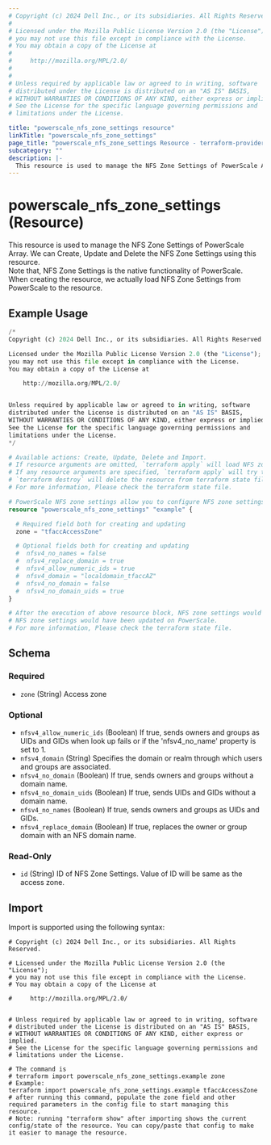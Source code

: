 ```yaml
---
# Copyright (c) 2024 Dell Inc., or its subsidiaries. All Rights Reserved.
#
# Licensed under the Mozilla Public License Version 2.0 (the "License");
# you may not use this file except in compliance with the License.
# You may obtain a copy of the License at
#
#     http://mozilla.org/MPL/2.0/
#
#
# Unless required by applicable law or agreed to in writing, software
# distributed under the License is distributed on an "AS IS" BASIS,
# WITHOUT WARRANTIES OR CONDITIONS OF ANY KIND, either express or implied.
# See the License for the specific language governing permissions and
# limitations under the License.

title: "powerscale_nfs_zone_settings resource"
linkTitle: "powerscale_nfs_zone_settings"
page_title: "powerscale_nfs_zone_settings Resource - terraform-provider-powerscale"
subcategory: ""
description: |-
  This resource is used to manage the NFS Zone Settings of PowerScale Array. We can Create, Update and Delete the NFS Zone Settings using this resource.        Note that, NFS Zone Settings is the native functionality of PowerScale. When creating the resource, we actually load NFS Zone Settings from PowerScale to the resource.
---
```


# powerscale_nfs_zone_settings (Resource)

This resource is used to manage the NFS Zone Settings of PowerScale Array. We can Create, Update and Delete the NFS Zone Settings using this resource.  
		Note that, NFS Zone Settings is the native functionality of PowerScale. When creating the resource, we actually load NFS Zone Settings from PowerScale to the resource.


## Example Usage

```terraform
/*
Copyright (c) 2024 Dell Inc., or its subsidiaries. All Rights Reserved.

Licensed under the Mozilla Public License Version 2.0 (the "License");
you may not use this file except in compliance with the License.
You may obtain a copy of the License at

    http://mozilla.org/MPL/2.0/


Unless required by applicable law or agreed to in writing, software
distributed under the License is distributed on an "AS IS" BASIS,
WITHOUT WARRANTIES OR CONDITIONS OF ANY KIND, either express or implied.
See the License for the specific language governing permissions and
limitations under the License.
*/

# Available actions: Create, Update, Delete and Import.
# If resource arguments are omitted, `terraform apply` will load NFS zone settings from PowerScale, and save to terraform state file.
# If any resource arguments are specified, `terraform apply` will try to load NFS zone settings (if not loaded) and update the settings.
# `terraform destroy` will delete the resource from terraform state file rather than deleting NFS zone settings from PowerScale.
# For more information, Please check the terraform state file.

# PowerScale NFS zone settings allow you to configure NFS zone settings on PowerScale.
resource "powerscale_nfs_zone_settings" "example" {

  # Required field both for creating and updating
  zone = "tfaccAccessZone"

  # Optional fields both for creating and updating
  #  nfsv4_no_names = false
  #  nfsv4_replace_domain = true
  #  nfsv4_allow_numeric_ids = true
  #  nfsv4_domain = "localdomain_tfaccAZ"
  #  nfsv4_no_domain = false
  #  nfsv4_no_domain_uids = true
}

# After the execution of above resource block, NFS zone settings would have been cached in terraform state file, or
# NFS zone settings would have been updated on PowerScale.
# For more information, Please check the terraform state file.
```

<!-- schema generated by tfplugindocs -->
## Schema

### Required

- `zone` (String) Access zone

### Optional

- `nfsv4_allow_numeric_ids` (Boolean) If true, sends owners and groups as UIDs and GIDs when look up fails or if the 'nfsv4_no_name' property is set to 1.
- `nfsv4_domain` (String) Specifies the domain or realm through which users and groups are associated.
- `nfsv4_no_domain` (Boolean) If true, sends owners and groups without a domain name.
- `nfsv4_no_domain_uids` (Boolean) If true, sends UIDs and GIDs without a domain name.
- `nfsv4_no_names` (Boolean) If true, sends owners and groups as UIDs and GIDs.
- `nfsv4_replace_domain` (Boolean) If true, replaces the owner or group domain with an NFS domain name.

### Read-Only

- `id` (String) ID of NFS Zone Settings. Value of ID will be same as the access zone.

## Import

Import is supported using the following syntax:

```shell
# Copyright (c) 2024 Dell Inc., or its subsidiaries. All Rights Reserved.

# Licensed under the Mozilla Public License Version 2.0 (the "License");
# you may not use this file except in compliance with the License.
# You may obtain a copy of the License at

#     http://mozilla.org/MPL/2.0/


# Unless required by applicable law or agreed to in writing, software
# distributed under the License is distributed on an "AS IS" BASIS,
# WITHOUT WARRANTIES OR CONDITIONS OF ANY KIND, either express or implied.
# See the License for the specific language governing permissions and
# limitations under the License.

# The command is
# terraform import powerscale_nfs_zone_settings.example zone
# Example:
terraform import powerscale_nfs_zone_settings.example tfaccAccessZone
# after running this command, populate the zone field and other required parameters in the config file to start managing this resource.
# Note: running "terraform show" after importing shows the current config/state of the resource. You can copy/paste that config to make it easier to manage the resource.
```